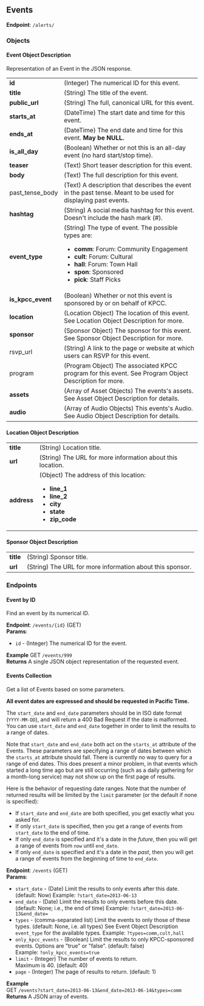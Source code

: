 ## Events ##
**Endpoint**: `/alerts/`

### Objects ###

#### Event Object Description ####
Representation of an Event in the JSON response.

<table>
  <tr>
    <td><strong>id</strong></td>
    <td>(Integer) The numerical ID for this event.</td>
  </tr>

  <tr>
    <td><strong>title</strong></td>
    <td>(String) The title of the event.</td>
  </tr>

  <tr>
    <td><strong>public_url</strong></td>
    <td>(String) The full, canonical URL for this event.</td>
  </tr>

  <tr>
    <td><strong>starts_at</strong></td>
    <td>(DateTime) The start date and time for this event.</td>
  </tr>

  <tr>
    <td><strong>ends_at</strong></td>
    <td>(DateTime) The end date and time for this event. <strong>May be NULL.</strong></td>
  </tr>

  <tr>
    <td><strong>is_all_day</strong></td>
    <td>(Boolean) Whether or not this is an all-day event (no hard start/stop time).</td>
  </tr>

  <tr>
    <td><strong>teaser</strong></td>
    <td>(Text) Short teaser description for this event.</td>
  </tr>

  <tr>
    <td><strong>body</strong></td>
    <td>(Text) The full description for this event.</td>
  </tr>

  <tr>
    <td>past_tense_body</td>
    <td>(Text) A description that describes the event in the past tense. Meant to be used for displaying past events.</td>
  </tr>

  <tr>
    <td><strong>hashtag</strong></td>
    <td>(String) A social media hashtag for this event. Doesn't include the hash mark (#).</td>
  </tr>

  <tr>
    <td><strong>event_type</strong></td>
    <td>
     (String) The type of event. The possible types are:<br />
     <ul>
       <li><strong>comm</strong>: Forum: Community Engagement</li>
       <li><strong>cult</strong>: Forum: Cultural</li>
       <li><strong>hall</strong>: Forum: Town Hall</li>
       <li><strong>spon</strong>: Sponsored</li>
       <li><strong>pick</strong>: Staff Picks</li>
     </ul>
    </td>
  </tr>

  <tr>
    <td><strong>is_kpcc_event</strong></td>
    <td>(Boolean) Whether or not this event is sponsored by or on behalf of KPCC.</td>
  </tr>

  <tr>
    <td><strong>location</strong></td>
    <td>(Location Object) The location of this event. See Location Object Description for more.</td>
  </tr>

  <tr>
    <td><strong>sponsor</strong></td>
    <td>(Sponsor Object) The sponsor for this event. See Sponsor Object Description for more.</td>
  </tr>

  <tr>
    <td>rsvp_url</td>
    <td>(String) A link to the page or website at which users can RSVP for this event.</td>
  </tr>

  <tr>
    <td>program</td>
    <td>(Program Object) The associated KPCC program for this event. See Program Object Description for more.</td>
  </tr>

  <tr>
    <td><strong>assets</strong></td>
    <td>
      (Array of Asset Objects) The events's assets. See Asset Object Description for details.
    </td>
  </tr>

  <tr>
    <td><strong>audio</strong></td>
    <td>
      (Array of Audio Objects) This events's Audio. See Audio Object Description for details.
    </td>
  </tr>
</table>

#### Location Object Description ####

<table>
  <tr>
    <td><strong>title</strong></td>
    <td>(String) Location title.</td>
  </tr>

  <tr>
    <td><strong>url</strong></td>
    <td>(String) The URL for more information about this location.</td>
  </tr>

  <tr>
    <td><strong>address</strong></td>
    <td>
      (Object) The address of this location:
      <ul>
        <li><strong>line_1</strong></li>
        <li><strong>line_2</strong></li>
        <li><strong>city</strong></li>
        <li><strong>state</strong></li>
        <li><strong>zip_code</strong></li>
    </td>
  </tr>
</table>

#### Sponsor Object Description ####

<table>
  <tr>
    <td><strong>title</strong></td>
    <td>(String) Sponsor title.</td>
  </tr>

  <tr>
    <td><strong>url</strong></td>
    <td>(String) The URL for more information about this sponsor.</td>
  </tr>
</table>

### Endpoints ###

#### Event by ID ####
Find an event by its numerical ID.

**Endpoint**: `/events/{id}` (GET)  
**Params**: 
* `id` - (Integer) The numerical ID for the event.

**Example** GET `/events/999`  
**Returns** A single JSON object representation of the requested event.

#### Events Collection ####
Get a list of Events based on some parameters.

**All event dates are expressed and should be requested in Pacific Time.**

The `start_date` and `end_date` parameters should be in ISO date format (`YYYY-MM-DD`), and will return a 400 Bad Request if the date is malformed. You can use `start_date` and `end_date` together in order to limit the results to a range of dates.

Note that `start_date` and `end_date` both act on the `starts_at` attribute of the Events. These parameters are specifying a range of dates between which the `starts_at` attribute should fall. There is currently no way to query for a range of end dates. This does present a minor problem, in that events which started a long time ago but are still occurring (such as a daily gathering for a month-long service) may not show up on the first page of results.

Here is the behavior of requesting date ranges. Note that the number of returned results will be limited by the `limit` parameter (or the default if none is specified):

* If `start_date` and `end_date` are both specified, you get exactly what you asked for.
* If only `start_date` is specified, then you get a range of events from `start_date` to the end of time.
* If only `end_date` is specified and it's a date in the *future*, then you will get a range of events from `now` until `end_date`.
* If only `end_date` is specified and it's a date in the *past*, then you will get a range of events from the beginning of time to `end_date`.

**Endpoint**: `/events` (GET)  
**Params**:
* `start_date` - (Date) Limit the results to only events after this date. (default: Now)
  Example: `?start_date=2013-06-13`  
* `end_date` - (Date) Limit the results to only events before this date. (default: None; i.e., the end of time)
  Example: `?start_date=2013-06-13&end_date=`  
* `types` - (comma-separated list) Limit the events to only those of these types. (default: None, i.e. all types)
  See Event Object Description `event_type` for the available types.
  Example: `?types=comm,cult,hall`
* `only_kpcc_events` - (Boolean) Limit the results to only KPCC-sponsored events. 
  Options are "true" or "false". (default: false)  
  Example: `?only_kpcc_events=true`
* `limit` - (Integer) The number of events to return.  
  Maximum is 40. (default: 40)
* `page` - (Integer) The page of results to return. (default: 1)

**Example**  
GET `/events?start_date=2013-06-13&end_date=2013-06-14&types=comm`  
**Returns** A JSON array of events.
